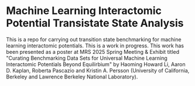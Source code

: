 # Machine Learning Interactomic Potential Transistate State Analysis
This is a repo for carrying out transition state benchmarking for machine learning interactomic potentials. This is a work in progress.
This work has been presented as a poster at MRS 2025 Spring Meeting & Exhibit titled "Curating Benchmarking Data Sets for Universal Machine Learning Interactomic Potentials Beyond Equilirbium" by Haoming Howard Li, Aaron D. Kaplan, Roberta Pascazio and Kristin A. Persson (University of California, Berkeley and Lawrence Berkeley National Laboratory).
